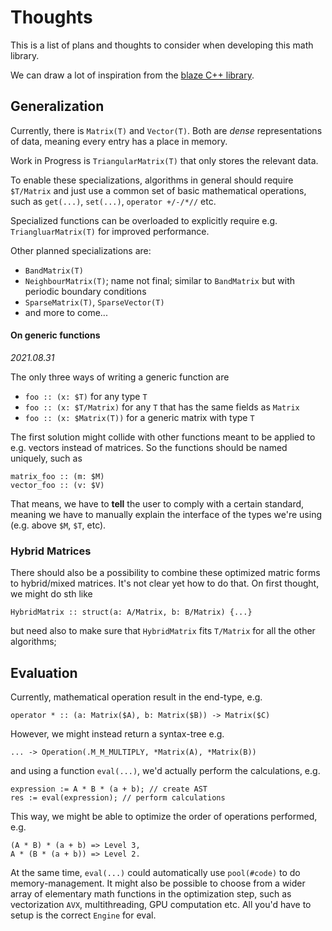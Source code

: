 
# Thoughts

This is a list of plans and thoughts to consider when developing this math library.

We can draw a lot of inspiration from the [blaze C++ library](https://bitbucket.org/blaze-lib/blaze/src/master/).

## Generalization

Currently, there is `Matrix(T)` and `Vector(T)`. Both are _dense_ representations of data, meaning every entry has a place in memory.

Work in Progress is `TriangularMatrix(T)` that only stores the relevant data.

To enable these specializations, algorithms in general should require `$T/Matrix` and just use a common set of basic mathematical operations, such as `get(...)`, `set(...)`, `operator +/-/*//` etc.

Specialized functions can be overloaded to explicitly require e.g. `TriangluarMatrix(T)` for improved performance.

Other planned specializations are:

- `BandMatrix(T)`
- `NeighbourMatrix(T)`; name not final; similar to `BandMatrix` but with periodic boundary conditions
- `SparseMatrix(T)`, `SparseVector(T)`
- and more to come...


#### On generic functions 
_2021.08.31_

The only three ways of writing a generic function are

- `foo :: (x: $T)` for any type `T`
- `foo :: (x: $T/Matrix)` for any `T` that has the same fields as `Matrix`
- `foo :: (x: $Matrix(T))` for a generic matrix with type `T`

The first solution might collide with other functions meant to be applied to e.g. vectors instead of matrices. So the functions should be named uniquely, such as
```Jai
matrix_foo :: (m: $M)
vector_foo :: (v: $V)
```

That means, we have to **tell** the user to comply with a certain standard, meaning we have to manually explain the interface of the types we're using (e.g. above `$M`, `$T`, etc).




### Hybrid Matrices

There should also be a possibility to combine these optimized matric forms to hybrid/mixed matrices.
It's not clear yet how to do that. On first thought, we might do sth like
```
HybridMatrix :: struct(a: A/Matrix, b: B/Matrix) {...}
```
but need also to make sure that `HybridMatrix` fits `T/Matrix` for all the other algorithms;



## Evaluation

Currently, mathematical operation result in the end-type, e.g. 
```
operator * :: (a: Matrix($A), b: Matrix($B)) -> Matrix($C)
```
However, we might instead return a syntax-tree e.g.
```
... -> Operation(.M_M_MULTIPLY, *Matrix(A), *Matrix(B))
```
and using a function `eval(...)`, we'd actually perform the calculations, e.g.
```
expression := A * B * (a + b); // create AST
res := eval(expression); // perform calculations
```
This way, we might be able to optimize the order of operations performed, e.g.
```
(A * B) * (a + b) => Level 3,
A * (B * (a + b)) => Level 2.
```

At the same time, `eval(...)` could automatically use `pool(#code)` to do memory-management.
It might also be possible to choose from a wider array of elementary math functions in the optimization step, such as vectorization `AVX`, multithreading, GPU computation etc. All you'd have to setup is the correct `Engine` for eval.